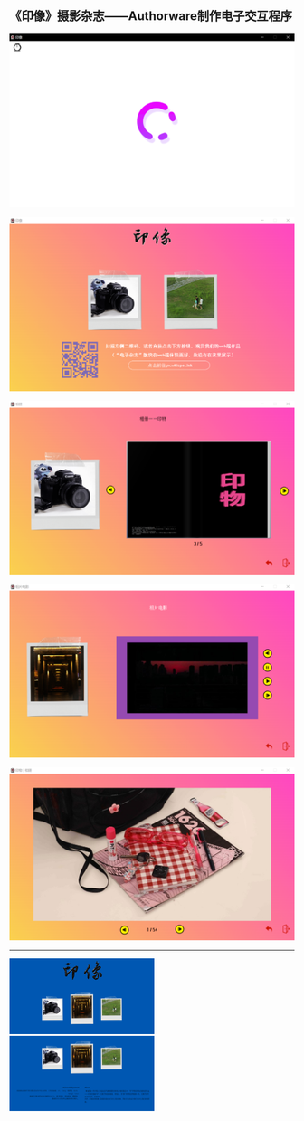 ## 《印像》摄影杂志——Authorware制作电子交互程序

![1.loading界面](README.assets/1.loading界面.png)

![2.主页面](README.assets/2.主页面.png)

![3.二级界面1](README.assets/3.二级界面1.png)

![4.二级界面2](README.assets/4.二级界面2.png)

![5.三级界面](README.assets/5.三级界面.png)

---

<img src="README.assets/6.跳转的网页界面.png" alt="6.跳转的网页界面" style="zoom: 25%;" />

<img src="README.assets/7.跳转的网页界面2.png" alt="7.跳转的网页界面2" style="zoom:25%;" />
